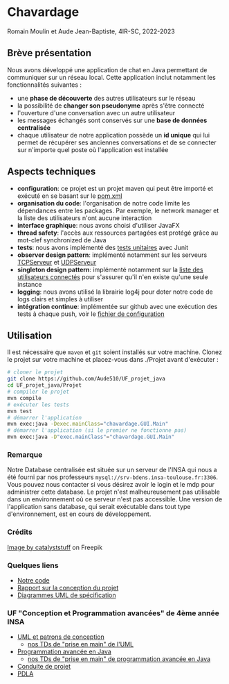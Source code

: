 # Chavardage 
Romain Moulin et Aude Jean-Baptiste, 4IR-SC, 2022-2023

## Brève présentation 

Nous avons développé une application de chat en Java permettant de communiquer sur un réseau local. 
Cette application inclut notamment les fonctionnalités suivantes : 

- une **phase de découverte** des autres utilisateurs sur le réseau 
- la possibilité de **changer son pseudonyme** après s'être connecté
- l'ouverture d'une conversation avec un autre utilisateur
- les messages échangés sont conservés sur une **base de données centralisée** 
- chaque utilisateur de notre application possède un **id unique** qui lui permet de récupérer ses anciennes conversations et de se connecter sur n'importe quel poste où l'application est installée 

## Aspects techniques

- **configuration**: ce projet est un projet maven qui peut être importé et exécuté en se basant sur le [pom.xml](./Projet/pom.xml)
- **organisation du code**: l'organisation de notre code limite les dépendances entre les packages. Par exemple, le network manager et la liste des utilisateurs n'ont aucune interaction 
- **interface graphique**: nous avons choisi d'utiliser JavaFX  
- **thread safety**: l'accès aux ressources partagées est protégé grâce au mot-clef synchronized de Java 
- **tests**: nous avons implémenté des [tests unitaires](./Projet/src/test/java/chavardage) avec Junit
- **observer design pattern**: implémenté notamment sur les serveurs [TCPServeur](./Projet/src/main/java/chavardage/networkManager/TCPServeur.java) et [UDPServeur](.Projet/src/main/java/chavardage/networkManager/UDPServeur.java)
- **singleton design pattern**: implémenté notamment sur la [liste des utilisateurs connectés](./Projet/src/main/java/chavardage/userList/ListeUser.java) pour s'assurer qu'il n'en existe qu'une seule instance 
- **logging**: nous avons utilisé la librairie log4j pour doter notre code de logs clairs et simples à utiliser 
- **intégration continue**: implémentée sur github avec une exécution des tests à chaque push, voir le [fichier de configuration](./.github/workflows/integration.yaml)


## Utilisation

Il est nécessaire que `maven` et `git` soient installés sur votre machine. Clonez le projet sur votre machine et placez-vous dans ./Projet avant d'exécuter : 
```sh
# cloner le projet 
git clone https://github.com/Aude510/UF_projet_java
cd UF_projet_java/Projet
# compiler le projet  
mvn compile
# exécuter les tests 
mvn test
# démarrer l'application 
mvn exec:java -Dexec.mainClass="chavardage.GUI.Main" 
# démarrer l'application (si le premier ne fonctionne pas)
mvn exec:java -D"exec.mainClass"="chavardage.GUI.Main"
```
### Remarque 
Notre Database centralisée est située sur un serveur de l'INSA qui nous a été fourni par nos professeurs `mysql://srv-bdens.insa-toulouse.fr:3306`. Vous pouvez nous contacter si vous désirez avoir le login et le mdp pour administrer cette database. Le projet n'est malheureusement pas utilisable dans un environnement où ce serveur n'est pas accessible. Une version de l'application sans database, qui serait exécutable dans tout type d'environnement, est en cours de développement. 

### Crédits 
<a href="https://www.freepik.com/free-vector/cute-cat-working-laptop-cartoon-vector-icon-illustration-animal-technology-icon-concept-isolated_28565598.htm#query=cat%20computer&position=2&from_view=keyword">Image by catalyststuff</a> on Freepik

### Quelques liens 
  - [Notre code](./Projet/src/main/java/chavardage)
  - [Rapport sur la conception du projet](./rapport_conception.docx)
  - [Diagrammes UML de spécification](./UML/Images)  

### UF "Conception et Programmation avancées" de 4ème année INSA 

  - [UML et patrons de conception](https://moodle.insa-toulouse.fr/course/view.php?id=1283)
	- [nos TDs de "prise en main" de l'UML](./TD/TDs_UML) 
  - [Programmation avancée en Java](https://moodle.insa-toulouse.fr/course/view.php?id=1228) 
	- [nos TDs de "prise en main" de programmation avancée en Java](./TD/TDs_Java)
  - [Conduite de projet](https://moodle.insa-toulouse.fr/course/view.php?id=1759) 
  - [PDLA](https://moodle.insa-toulouse.fr/course/view.php?id=1758)
